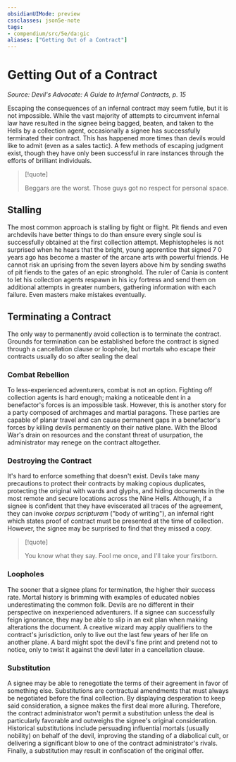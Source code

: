 ```yaml
---
obsidianUIMode: preview
cssclasses: json5e-note
tags:
- compendium/src/5e/da:gic
aliases: ["Getting Out of a Contract"]
---
```

# Getting Out of a Contract
*Source: Devil's Advocate: A Guide to Infernal Contracts, p. 15* 

Escaping the consequences of an infernal contract may seem futile, but it is not impossible. While the vast majority of attempts to circumvent infernal law have resulted in the signee being bagged, beaten, and taken to the Hells by a collection agent, occasionally a signee has successfully terminated their contract. This has happened more times than devils would like to admit (even as a sales tactic). A few methods of escaping judgment exist, though they have only been successful in rare instances through the efforts of brilliant individuals.

> [!quote]  
> 
> Beggars are the worst. Those guys got no respect for personal space.

## Stalling

The most common approach is stalling by fight or flight. Pit fiends and even archdevils have better things to do than ensure every single soul is successfully obtained at the first collection attempt. Mephistopheles is not surprised when he hears that the bright, young apprentice that signed 7 0 years ago has become a master of the arcane arts with powerful friends. He cannot risk an uprising from the seven layers above him by sending swaths of pit fiends to the gates of an epic stronghold. The ruler of Cania is content to let his collection agents respawn in his icy fortress and send them on additional attempts in greater numbers, gathering information with each failure. Even masters make mistakes eventually.

## Terminating a Contract

The only way to permanently avoid collection is to terminate the contract. Grounds for termination can be established before the contract is signed through a cancellation clause or loophole, but mortals who escape their contracts usually do so after sealing the deal

### Combat Rebellion

To less-experienced adventurers, combat is not an option. Fighting off collection agents is hard enough; making a noticeable dent in a benefactor's forces is an impossible task. However, this is another story for a party composed of archmages and martial paragons. These parties are capable of planar travel and can cause permanent gaps in a benefactor's forces by killing devils permanently on their native plane. With the Blood War's drain on resources and the constant threat of usurpation, the administrator may renege on the contract altogether.

### Destroying the Contract

It's hard to enforce something that doesn't exist. Devils take many precautions to protect their contracts by making copious duplicates, protecting the original with wards and glyphs, and hiding documents in the most remote and secure locations across the Nine Hells. Although, if a signee is confident that they have eviscerated all traces of the agreement, they can invoke *corpus scripturam* ("body of writing"), an infernal right which states proof of contract must be presented at the time of collection. However, the signee may be surprised to find that they missed a copy.

> [!quote]  
> 
> You know what they say. Fool me once, and I'll take your firstborn.

### Loopholes

The sooner that a signee plans for termination, the higher their success rate. Mortal history is brimming with examples of educated nobles underestimating the common folk. Devils are no different in their perspective on inexperienced adventurers. If a signee can successfully feign ignorance, they may be able to slip in an exit plan when making alterations the document. A creative wizard may apply qualifiers to the contract's jurisdiction, only to live out the last few years of her life on another plane. A bard might spot the devil's fine print and pretend not to notice, only to twist it against the devil later in a cancellation clause.

### Substitution

A signee may be able to renegotiate the terms of their agreement in favor of something else. Substitutions are contractual amendments that must always be negotiated before the final collection. By displaying desperation to keep said consideration, a signee makes the first deal more alluring. Therefore, the contract administrator won't permit a substitution unless the deal is particularly favorable and outweighs the signee's original consideration. Historical substitutions include persuading influential mortals (usually nobility) on behalf of the devil, improving the standing of a diabolical cult, or delivering a significant blow to one of the contract administrator's rivals. Finally, a substitution may result in confiscation of the original offer.